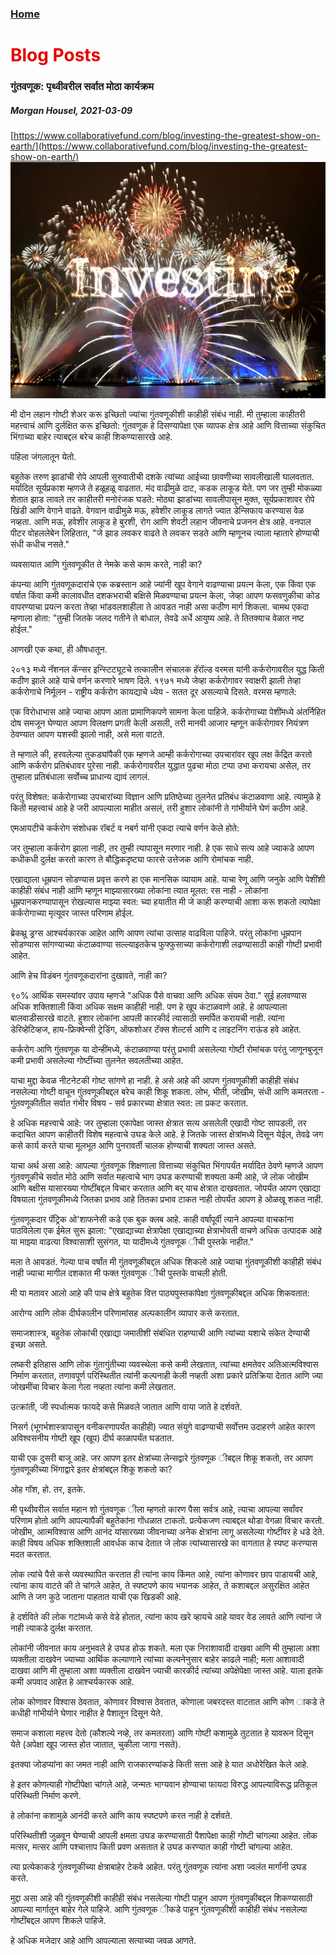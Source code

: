 
### [Home](https://crowned-eagle.github.io/ReadMr/index.html)
<h1 style="color: #e60000;"> Blog Posts </h1>

### गुंतवणूक: पृथ्वीवरील सर्वात मोठा कार्यक्रम
##### Morgan Housel, 2021-03-09
[https://www.collaborativefund.com/blog/investing-the-greatest-show-on-earth/](https://www.collaborativefund.com/blog/investing-the-greatest-show-on-earth/)
![Investing_Graphic](/Files/Greatest_Show.jpg)


मी दोन लहान गोष्टी शेअर करू इच्छितो ज्यांचा गुंतवणूकीशी काहीही संबंध नाही. मी तुम्हाला काहीतरी महत्त्वाचं आणि दुर्लक्षित करू इच्छितो: गुंतवणूक हे दिसण्यापेक्षा एक व्यापक क्षेत्र आहे 
आणि वित्ताच्या संकुचित भिंगाच्या बाहेर त्याबद्दल बरेच काही शिकण्यासारखे आहे.

पहिला जंगलातून येतो.

बहुतेक तरुण झाडांची रोपे आपली सुरुवातीची दशके त्यांच्या आईच्या छावणीच्या सावलीखाली घालवतात. मर्यादित सूर्यप्रकाश म्हणजे ते हळूहळू वाढतात. मंद वाढीमुळे दाट, कडक लाकूड येते. पण जर तुम्ही मोकळ्या शेतात झाड लावले तर काहीतरी मनोरंजक घडते: मोठ्या झाडांच्या सावलीपासून मुक्त, सूर्यप्रकाशावर रोपे खिंडी आणि वेगाने वाढते. वेगवान वाढीमुळे मऊ, हवेशीर लाकूड लागते ज्यात डेन्सिफाय करण्यास वेळ नव्हता. आणि मऊ, हवेशीर लाकूड हे बुरशी, रोग आणि शेवटी लहान जीवनाचे प्रजनन क्षेत्र आहे. वनपाल पीटर वोहललेबेन लिहितात, "जे झाड लवकर वाढते ते लवकर सडते आणि म्हणूनच त्याला म्हातारे होण्याची संधी कधीच नसते."

व्यवसायात आणि गुंतवणूकीत ते नेमके कसे काम करते, नाही का?

कंपन्या आणि गुंतवणूकदारांचे एक कब्रस्तान आहे ज्यांनी खूप वेगाने वाढण्याचा प्रयत्न केला, एक किंवा एक वर्षात किंवा कमी कालावधीत दशकभराची बक्षिसे मिळवण्याचा प्रयत्न केला, जेव्हा आपण फसवणुकीचा कोड वापरण्याचा प्रयत्न करता तेव्हा भांडवलशाहीला ते आवडत नाही असा कठीण मार्ग शिकला. चामथ एकदा म्हणाला होता: "तुम्ही जितके जलद गतीने ते बांधाल, तेवढे अर्धे आयुष्य आहे. ते तितक्याच वेळात नष्ट होईल."

आणखी एक कथा, ही औषधातून.

२०१३ मध्ये नॅशनल कॅन्सर इन्स्टिट्यूटचे तत्कालीन संचालक हॅरॉल्ड वरमस यांनी कर्करोगावरील युद्ध किती कठीण झाले आहे याचे वर्णन करणारे भाषण दिले. १९७१ मध्ये जेव्हा कर्करोगावर स्वाक्षरी झाली तेव्हा कर्करोगाचे निर्मूलन - राष्ट्रीय कर्करोग कायद्याचे ध्येय - सतत दूर असल्याचे दिसते. वरमस म्हणाले:

एक विरोधाभास आहे ज्याचा आपण आता प्रामाणिकपणे सामना केला पाहिजे. कर्करोगाच्या पेशींमध्ये अंतर्निहित दोष समजून घेण्यात आपण विलक्षण प्रगती केली असली, तरी मानवी आजार म्हणून कर्करोगावर नियंत्रण ठेवण्यात आपण यशस्वी झालो नाही, असे मला वाटते.

ते म्हणाले की, हरवलेल्या तुकड्यांपैकी एक म्हणजे आम्ही कर्करोगाच्या उपचारांवर खूप लक्ष केंद्रित करतो आणि कर्करोग प्रतिबंधावर पुरेसा नाही. कर्करोगावरील युद्धात पुढचा मोठा टप्पा उभा करायचा असेल, तर तुम्हाला प्रतिबंधाला सर्वोच्च प्राधान्य द्यावं लागलं.

परंतु विशेषत: कर्करोगाच्या उपचारांच्या विज्ञान आणि प्रतिष्ठेच्या तुलनेत प्रतिबंध कंटाळवाणा आहे. त्यामुळे हे किती महत्त्वाचं आहे हे जरी आपल्याला माहीत असलं, तरी हुशार लोकांनी ते गांभीर्याने घेणं कठीण आहे.

एमआयटीचे कर्करोग संशोधक रॉबर्ट व नबर्ग यांनी एकदा त्याचे वर्णन केले होते:

जर तुम्हाला कर्करोग झाला नाही, तर तुम्ही त्यापासून मरणार नाही. हे एक साधे सत्य आहे ज्याकडे आपण कधीकधी दुर्लक्ष करतो कारण ते बौद्धिकदृष्ट्या फारसे उत्तेजक आणि रोमांचक नाही.

एखाद्याला धूम्रपान सोडण्यास प्रवृत्त करणे हा एक मानसिक व्यायाम आहे. याचा रेणू आणि जनुके आणि पेशींशी काहीही संबंध नाही आणि म्हणून माझ्यासारख्या लोकांना त्यात मूलत: रस नाही - लोकांना धूम्रपानकरण्यापासून रोखल्यास माझ्या स्वत: च्या हयातीत मी जे काही करण्याची आशा करू शकतो त्यापेक्षा कर्करोगाच्या मृत्यूवर जास्त परिणाम होईल.

ब्रेकथ्रू ड्रग्स आश्चर्यकारक आहेत आणि आपण त्यांचा उत्साह वाढविला पाहिजे. परंतु लोकांना धूम्रपान सोडण्यास सांगण्याच्या कंटाळवाण्या सल्ल्याइतकेच फुफ्फुसाच्या कर्करोगाशी लढण्यासाठी काही गोष्टी प्रभावी आहेत.

आणि हेच विडंबन गुंतवणूकदारांना दुखावते, नाही का?

९०% आर्थिक समस्यांवर उपाय म्हणजे "अधिक पैसे वाचवा आणि अधिक संयम ठेवा." सुई हलवण्यास अधिक शक्तिशाली किंवा अधिक सक्षम काहीही नाही. पण हे खूप कंटाळवाणे आहे. हे आपल्याला बालवाडीसारखे वाटते. हुशार लोकांना आपली कारकीर्द त्यासाठी समर्पित करायची नाही. त्यांना डेरिव्हेटिव्हज, हाय-फ्रिक्वेन्सी ट्रेडिंग, ऑफशोअर टॅक्स शेल्टर्स आणि द लाइटनिंग राऊंड हवे आहेत.

कर्करोग आणि गुंतवणूक या दोन्हींमध्ये, कंटाळवाण्या परंतु प्रभावी असलेल्या गोष्टी रोमांचक परंतु जाणूनबुजून कमी प्रभावी असलेल्या गोष्टींच्या तुलनेत सवलतीच्या आहेत.

याचा मुद्दा केवळ नीटनेटकी गोष्ट सांगणे हा नाही. हे असे आहे की आपण गुंतवणूकीशी काहीही संबंध नसलेल्या गोष्टी वाचून गुंतवणूकीबद्दल बरेच काही शिकू शकता. लोभ, भीती, जोखीम, संधी आणि कमतरता - गुंतवणूकीतील सर्वात गंभीर विषय - सर्व प्रकारच्या क्षेत्रात स्वत: ला प्रकट करतात.

हे अधिक महत्त्वाचे आहे: जर तुम्हाला एकापेक्षा जास्त क्षेत्रात सत्य असलेली एखादी गोष्ट सापडली, तर कदाचित आपण काहीतरी विशेष महत्वाचे उघड केले आहे. हे जितके जास्त क्षेत्रांमध्ये दिसून येईल, तेवढे जग कसे कार्य करते याचा मूलभूत आणि पुनरावर्ती चालक होण्याची शक्यता जास्त असते.

याचा अर्थ असा आहे: आपल्या गुंतवणूक शिक्षणाला वित्ताच्या संकुचित भिंगापर्यंत मर्यादित ठेवणे म्हणजे आपण गुंतवणूकीचे सर्वात मोठे आणि सर्वात महत्वाचे भाग उघड करण्याची शक्यता कमी आहे, जे लोक जोखीम आणि बक्षीस यासारख्या गोष्टींबद्दल विचार करतात आणि बर् याच क्षेत्रात दाखवतात. जोपर्यंत आपण एखाद्या विषयाला गुंतवणूकीमध्ये जितका प्रभाव आहे तितका प्रभाव टाकत नाही तोपर्यंत आपण हे ओळखू शकत नाही.

गुंतवणूकदार पॅट्रिक ओ'शाफनेसी कडे एक बुक क्लब आहे. काही वर्षांपूर्वी त्याने आपल्या वाचकांना पाठविलेला एक ईमेल सुरू झाला: "एखाद्याच्या क्षेत्रापेक्षा एखाद्याच्या क्षेत्राभोवती वाचणे अधिक उत्पादक आहे या माझ्या वाढत्या विश्वासाशी सुसंगत, या यादीमध्ये गुंतवणूक ीची पुस्तके नाहीत."

मला ते आवडतं. गेल्या पाच वर्षांत मी गुंतवणूकीबद्दल अधिक शिकलो आहे ज्याचा गुंतवणूकीशी काहीही संबंध नाही ज्याचा मागील दशकात मी फक्त गुंतवणूक ीची पुस्तके वाचली होती.

मी या मतावर आलो आहे की पाच क्षेत्रे बहुतेक वित्त पाठ्यपुस्तकांपेक्षा गुंतवणूकीबद्दल अधिक शिकवतात:

आरोग्य आणि लोक दीर्घकालीन परिणामांसह अल्पकालीन व्यापार कसे करतात.

समाजशास्त्र, बहुतेक लोकांची एखाद्या जमातीशी संबंधित राहण्याची आणि त्यांच्या यशाचे संकेत देण्याची इच्छा असते.

लष्करी इतिहास आणि लोक गुंतागुंतीच्या व्यवस्थेला कसे कमी लेखतात, त्यांच्या क्षमतेवर अतिआत्मविश्वास निर्माण करतात, तणावपूर्ण परिस्थितीत त्यांनी कल्पनाही केली नव्हती अशा प्रकारे प्रतिक्रिया देतात आणि ज्या जोखमींचा विचार केला गेला नव्हता त्यांना कमी लेखतात.

उत्क्रांती, जी स्पर्धात्मक फायदे कसे मिळवले जातात आणि वाया जाते हे दर्शवते.

निसर्ग (भूगर्भशास्त्रापासून वनीकरणापर्यंत काहीही) ज्यात संयुगे वाढण्याची सर्वोत्तम उदाहरणे आहेत कारण अविश्वसनीय गोष्टी खूप (खूप) दीर्घ काळापर्यंत घडतात.

याची एक दुसरी बाजू आहे. जर आपण इतर क्षेत्रांच्या लेन्सद्वारे गुंतवणूक ीबद्दल शिकू शकतो, तर आपण गुंतवणूकीच्या भिंगाद्वारे इतर क्षेत्रांबद्दल शिकू शकतो का?

ओह गॉश, हो. तर, इतके.

मी पृथ्वीवरील सर्वात महान शो गुंतवणूक ीला म्हणतो कारण पैसा सर्वत्र आहे, त्याचा आपल्या सर्वांवर परिणाम होतो आणि आपल्यापैकी बहुतेकांना गोंधळात टाकतो. प्रत्येकजण त्याबद्दल थोडा वेगळा विचार करतो. जोखीम, आत्मविश्वास आणि आनंद यांसारख्या जीवनाच्या अनेक क्षेत्रांना लागू असलेल्या गोष्टींवर हे धडे देते. काही विषय अधिक शक्तिशाली आवर्धक काच देतात जे लोक त्यांच्यासारखे का वागतात हे स्पष्ट करण्यास मदत करतात.

लोक त्यांचे पैसे कसे व्यवस्थापित करतात ही त्यांना काय किंमत आहे, त्यांना कोणावर छाप पाडायची आहे, त्यांना काय वाटते की ते चांगले आहेत, ते स्पष्टपणे काय भयानक आहेत, ते कशाबद्दल असुरक्षित आहेत आणि ते जग कुठे जाताना पाहतात याची एक खिडकी आहे.

हे दर्शविते की लोक गटांमध्ये कसे वेडे होतात, त्यांना काय खरे व्हायचे आहे यावर वेड लावते आणि त्यांना जे नाही त्याकडे दुर्लक्ष करतात.

लोकांनी जीवनात काय अनुभवले हे उघड होऊ शकते. मला एक निराशावादी दाखवा आणि मी तुम्हाला अशा व्यक्तीला दाखवेन ज्याच्या आर्थिक कल्याणाने त्यांच्या कल्पनेनुसार बाहेर काढले नाही; मला आशावादी दाखवा आणि मी तुम्हाला अशा व्यक्तीला दाखवेन ज्याची कारकीर्द त्यांच्या अपेक्षेपेक्षा जास्त आहे. याला इतके कमी अपवाद आहेत हे आश्चर्यकारक आहे.

लोक कोणावर विश्वास ठेवतात, कोणावर विश्वास ठेवतात, कोणाला जबरदस्त वाटतात आणि कोण ाकडे ते कधीही गांभीर्याने घेणार नाहीत हे पैशातून दिसून येते.

समाज कशाला महत्त्व देतो (कौशल्ये नव्हे, तर कमतरता) आणि गोष्टी कशामुळे तुटतात हे यावरून दिसून येते (अपेक्षा खूप जास्त होत जातात, चुकीला जागा नसते).

इतक्या जोडप्यांना का जमत नाही आणि राजकारण्यांकडे किती सत्ता आहे हे यात अधोरेखित केले आहे.

हे इतर कोणत्याही गोष्टीपेक्षा चांगले आहे, जन्मतः भाग्यवान होण्याचा फायदा विरुद्ध आपल्याविरूद्ध प्रतिकूल परिस्थिती निर्माण करणे.

हे लोकांना कशामुळे आनंदी करते आणि काय स्पष्टपणे करत नाही हे दर्शवते.

परिस्थितीशी जुळवून घेण्याची आपली क्षमता उघड करण्यासाठी पैशापेक्षा काही गोष्टी चांगल्या आहेत. लोक मत्सर, मत्सर आणि पश्चात्ताप किती प्रवण असतात हे उघड करण्यात काही गोष्टी चांगल्या आहेत.

त्या प्रत्येकाकडे गुंतवणूकीच्या क्षेत्राबाहेर टेकवे आहेत. परंतु गुंतवणूक त्यांना अशा ज्वलंत मार्गांनी उघड करते.

मुद्दा असा आहे की गुंतवणूकीशी काहीही संबंध नसलेल्या गोष्टी पाहून आपण गुंतवणूकीबद्दल शिकण्यासाठी आपल्या मार्गातून बाहेर गेले पाहिजे. आणि गुंतवणूक ीकडे पाहून गुंतवणूकीशी काहीही संबंध नसलेल्या गोष्टींबद्दल आपण शिकले पाहिजे.

हे अधिक मजेदार आहे आणि आपल्याला सत्याच्या जवळ आणते.
